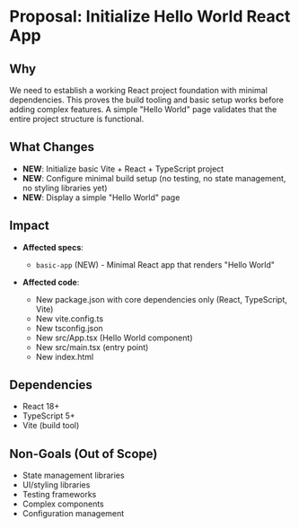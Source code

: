 # Proposal: Initialize Hello World React App

## Why

We need to establish a working React project foundation with minimal dependencies. This proves the build tooling and basic setup works before adding complex features. A simple "Hello World" page validates that the entire project structure is functional.

## What Changes

- **NEW**: Initialize basic Vite + React + TypeScript project
- **NEW**: Configure minimal build setup (no testing, no state management, no styling libraries yet)
- **NEW**: Display a simple "Hello World" page

## Impact

- **Affected specs**:
  - `basic-app` (NEW) - Minimal React app that renders "Hello World"

- **Affected code**:
  - New package.json with core dependencies only (React, TypeScript, Vite)
  - New vite.config.ts
  - New tsconfig.json
  - New src/App.tsx (Hello World component)
  - New src/main.tsx (entry point)
  - New index.html

## Dependencies

- React 18+
- TypeScript 5+
- Vite (build tool)

## Non-Goals (Out of Scope)

- State management libraries
- UI/styling libraries
- Testing frameworks
- Complex components
- Configuration management
